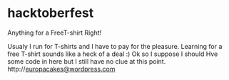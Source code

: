 # hacktoberfest
Anything for a FreeT-shirt Right!

Usualy I run for T-shirts  and I have to pay for the pleasure. Learning for a free T-shirt sounds like a heck of a deal :)
Ok so I suppose I should Hve some code in here but I still have no clue at this point.
http://europacakes@wordpress.com

